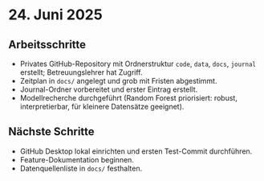 # 24. Juni 2025

## Arbeitsschritte
- Privates GitHub-Repository mit Ordnerstruktur `code`, `data`, `docs`, `journal` erstellt; Betreuungslehrer hat Zugriff.
- Zeitplan in `docs/` angelegt und grob mit Fristen abgestimmt.
- Journal-Ordner vorbereitet und erster Eintrag erstellt.
- Modellrecherche durchgeführt (Random Forest priorisiert: robust, interpretierbar, für kleinere Datensätze geeignet).

## Nächste Schritte
- GitHub Desktop lokal einrichten und ersten Test-Commit durchführen.
- Feature-Dokumentation beginnen.
- Datenquellenliste in `docs/` festhalten.
